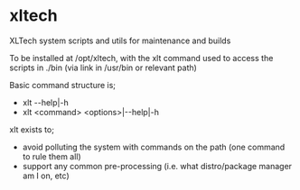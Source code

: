 # xltech
XLTech system scripts and utils for maintenance and builds

To be installed at /opt/xltech, with the xlt command used to access the scripts in ./bin (via link in /usr/bin or relevant path)

Basic command structure is;
  - xlt --help|-h
  - xlt \<command\> \<options\>|--help|-h

xlt exists to;
  - avoid polluting the system with commands on the path (one command to rule them all)
  - support any common pre-processing (i.e. what distro/package manager am I on, etc)
  
